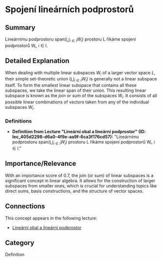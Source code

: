 # Spojení lineárních podprostorů

## Summary
Lineárnímu podprostoru span($\bigcup_{i \in I} W_i$) prostoru L říkáme spojení podprostorů Wᵢ, i ∈ I.

## Detailed Explanation
When dealing with multiple linear subspaces $W_i$ of a larger vector space $L$, their simple set-theoretic union ($\bigcup_{i \in I} W_i$) is generally not a linear subspace itself. To form the smallest linear subspace that contains all these subspaces, we take the linear span of their union. This resulting linear subspace is known as the *join* or *sum* of the subspaces $W_i$. It consists of all possible linear combinations of vectors taken from any of the individual subspaces $W_i$.

### Definitions
*   **Definition from Lecture "Lineární obal a lineární podprostor" (ID: lec_405d2298-d6a0-4f9e-aa9f-6ca3f176cd57):**
    "Lineárnímu podprostoru span($\bigcup_{i\in l} W_i$) prostoru L říkáme spojení podprostorů Wᵢ, i ∈ I."

## Importance/Relevance
With an importance score of 0.7, the join (or sum) of linear subspaces is a significant concept in linear algebra. It allows for the construction of larger subspaces from smaller ones, which is crucial for understanding topics like direct sums, basis constructions, and the structure of vector spaces.

## Connections
This concept appears in the following lecture:
*   [Lineární obal a lineární podprostor](lec_405d2298-d6a0-4f9e-aa9f-6ca3f176cd57)

## Category
Definition
